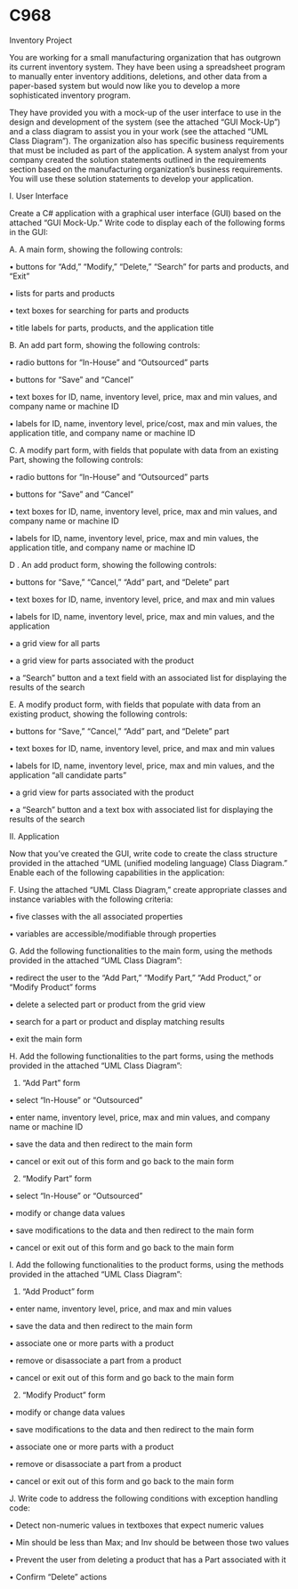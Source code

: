 # C968 
Inventory Project

You are working for a small manufacturing organization that has outgrown its current inventory system. They have been using a spreadsheet program to manually enter inventory additions, deletions, and other data from a paper-based system but would now like you to develop a more sophisticated inventory program.

They have provided you with a mock-up of the user interface to use in the design and development of the system (see the attached “GUI Mock-Up”) and a class diagram to assist you in your work (see the attached “UML Class Diagram”). The organization also has specific business requirements that must be included as part of the application. A system analyst from your company created the solution statements outlined in the requirements section based on the manufacturing organization’s business requirements. You will use these solution statements to develop your application.

I. User Interface



Create a C# application with a graphical user interface (GUI) based on the attached “GUI Mock-Up.” Write code to display each of the following forms in the GUI:



A.  A main form, showing the following controls:

  •  buttons for “Add,” “Modify,” “Delete,” “Search” for parts and products, and “Exit”

  •  lists for parts and products

  • text boxes for searching for parts and products

  •  title labels for parts, products, and the application title



B.  An add part form, showing the following controls:

  •  radio buttons for “In-House” and “Outsourced” parts

  •  buttons for “Save” and “Cancel”

  •  text boxes for ID, name, inventory level, price, max and min values, and company name or machine ID

  •  labels for ID, name, inventory level, price/cost, max and min values, the application title, and company name or machine ID



C.  A modify part form, with fields that populate with data from an existing Part, showing the following controls:

  •  radio buttons for “In-House” and “Outsourced” parts

  •  buttons for “Save” and “Cancel”

  •  text boxes for ID, name, inventory level, price, max and min values, and company name or machine ID

  •  labels for ID, name, inventory level, price, max and min values, the application title, and company name or machine ID



D .  An add product form, showing the following controls:

  •  buttons for “Save,” “Cancel,” “Add” part, and “Delete” part

  •  text boxes for ID, name, inventory level, price, and max and min values

  •  labels for ID, name, inventory level, price, max and min values, and the application

  •  a grid view for all parts

  •  a grid view for parts associated with the product

  •  a “Search” button and a text field with an associated list for displaying the results of the search



E.  A modify product form, with fields that populate with data from an existing product, showing the following controls:

  •  buttons for “Save,” “Cancel,” “Add” part, and “Delete” part

  •  text boxes for ID, name, inventory level, price, and max and min values

  •  labels for ID, name, inventory level, price, max and min values, and the application “all candidate parts”

  •  a grid view for parts associated with the product

  •  a “Search” button and a text box with associated list for displaying the results of the search



II. Application



Now that you’ve created the GUI, write code to create the class structure provided in the attached “UML (unified modeling language) Class Diagram.” Enable each of the following capabilities in the application:



F.  Using the attached “UML Class Diagram,” create appropriate classes and instance variables with the following criteria:

  •  five classes with the all associated properties

  •  variables are accessible/modifiable through properties



G.  Add the following functionalities to the main form, using the methods provided in the attached “UML Class Diagram”:

  •  redirect the user to the “Add Part,” “Modify Part,” “Add Product,” or “Modify Product” forms

  •  delete a selected part or product from the grid view

  •  search for a part or product and display matching results

  •  exit the main form



H.  Add the following functionalities to the part forms, using the methods provided in the attached “UML Class Diagram”:

1.   “Add Part” form

  •  select “In-House” or “Outsourced”

  •  enter name, inventory level, price, max and min values, and company name or machine ID

  •  save the data and then redirect to the main form

  •  cancel or exit out of this form and go back to the main form

2.   “Modify Part” form

  •  select “In-House” or “Outsourced”

  •  modify or change data values

  •  save modifications to the data and then redirect to the main form

  •  cancel or exit out of this form and go back to the main form



I.  Add the following functionalities to the product forms, using the methods provided in the attached “UML Class Diagram”:

1.   “Add Product” form

  •  enter name, inventory level, price, and max and min values

  •  save the data and then redirect to the main form

  •  associate one or more parts with a product

  •  remove or disassociate a part from a product

  •  cancel or exit out of this form and go back to the main form

2.   “Modify Product” form

  •  modify or change data values

  •  save modifications to the data and then redirect to the main form

  •  associate one or more parts with a product

  •  remove or disassociate a part from a product

  •  cancel or exit out of this form and go back to the main form



J.  Write code to address the following conditions with exception handling code:

  •  Detect non-numeric values in textboxes that expect numeric values

  •  Min should be less than Max; and Inv should be between those two values

  •  Prevent the user from deleting a product that has a Part associated with it

  •  Confirm “Delete” actions

